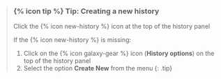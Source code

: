 > ### {% icon tip %} Tip: Creating a new history
>
> Click the {% icon new-history %} icon at the top of the history panel
>
> If the {% icon new-history %} is missing:
> 1. Click on the {% icon galaxy-gear %} icon (**History options**) on the top of the history panel
> 2. Select the option **Create New** from the menu
{: .tip}